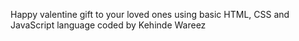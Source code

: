 Happy valentine gift to your loved ones using basic HTML, CSS and JavaScript language coded by Kehinde Wareez
